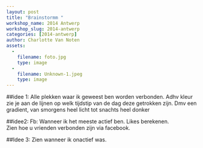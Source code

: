 ```yaml
---
layout: post
title: "Brainstormm "
workshop_name: 2014 Antwerp
workshop_slug: 2014-antwerp
categories: [2014-antwerp]
author: Charlotte Van Noten
assets:
  -
    filename: foto.jpg
    type: image
  -
    filename: Unknown-1.jpeg
    type: image
---
```

##idee 1:
Alle plekken waar ik geweest ben worden verbonden. Adhv kleur zie je aan de lijnen op welk tijdstip van de dag deze getrokken zijn. Dmv een gradient, van smorgens heel licht tot snachts heel donker

##idee2:
Fb: 
Wanneer ik het meeste actief ben. 
Likes berekenen.  
Zien hoe u vrienden verbonden zijn via facebook. 

##Idee 3:
Zien wanneer ik onactief was. 

